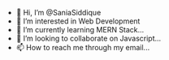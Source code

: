 - 👋 Hi, I’m @SaniaSiddique
- 👀 I’m interested in Web Development 
- 🌱 I’m currently learning MERN Stack...
- 💞️ I’m looking to collaborate on Javascript...
- 📫 How to reach me through my email...

<!---
SaniaSiddique/SaniaSiddique is a ✨ special ✨ repository because its `README.md` (this file) appears on your GitHub profile.
You can click the Preview link to take a look at your changes.
--->
